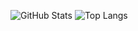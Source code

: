 ![GitHub Stats](https://github-readme-stats.vercel.app/api?username=nahuelflores04&show_icons=true&theme=tokyonight)
![Top Langs](https://github-readme-stats.vercel.app/api/top-langs/?username=nahuelflores04&layout=compact&theme=tokyonight)

